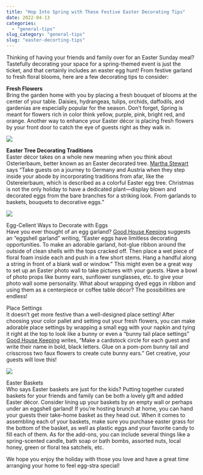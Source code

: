 ```yaml
---
title: "Hop Into Spring with These Festive Easter Decorating Tips"
date: 2022-04-13
categories: 
  - "general-tips"
slug_category: "general-tips"
slug: "easter-decorting-tips"
---
```


Thinking of having your friends and family over for an Easter Sunday meal? Tastefully decorating your space for a spring-themed event is just the ticket, and that certainly includes an easter egg hunt! From festive garland to fresh floral blooms, here are a few decorating tips to consider:  
  
**Fresh Flowers**  
Bring the garden home with you by placing a fresh bouquet of blooms at the center of your table. Daisies, hydrangeas, tulips, orchids, daffodils, and gardenias are especially popular for the season. Don’t forget, Spring is meant for flowers rich in color think yellow, purple, pink, bright red, and orange. Another way to enhance your Easter décor is placing fresh flowers by your front door to catch the eye of guests right as they walk in.   
  

![](images/flow.jpg)

**Easter Tree Decorating Traditions**  
Easter décor takes on a whole new meaning when you think about Osterierbaum, better known as an Easter decorated tree. [Martha Stewart](https://www.marthastewart.com/274530/decorating-for-easter?slide=6b2478d2-b543-4189-9ec8-ee5a3fcc2db0#6b2478d2-b543-4189-9ec8-ee5a3fcc2db0) says “Take guests on a journey to Germany and Austria when they step inside your abode by incorporating traditions from afar, like the Ostereierbaum, which is described as a colorful Easter egg tree. Christmas is not the only holiday to have a dedicated plant—display blown and decorated eggs from the bare branches for a striking look. From garlands to baskets, bouquets to decorative eggs.”   

![](images/2.jpg)

Egg-Cellent Ways to Decorate with Eggs  
Have you ever thought of an egg garland? [Good House Keeping](https://www.goodhousekeeping.com/holidays/easter-ideas/g2217/easter-decorations/?slide=18) suggests an “eggshell garland” writing, “Easter eggs have limitless decorating opportunities. To make an adorable garland, hot-glue ribbon around the outside of clean shells with the tops cracked off. Then place a wet piece of floral foam inside each and push in a few short stems. Hang a handful along a string in front of a blank wall or window.” This might even be a great way to set up an Easter photo wall to take pictures with your guests. Have a bowl of photo props like bunny ears, sunflower sunglasses, etc. to give your photo wall some personality. What about wrapping dyed eggs in ribbon and using them as a centerpiece or coffee table décor? The possibilities are endless!   
  
Place Settings  
It doesn’t get more festive than a well-designed place setting! After choosing your color pallet and setting out your fresh flowers, you can make adorable place settings by wrapping a small egg with your napkin and tying it right at the top to look like a bunny or even a “bunny tail place settings” [Good House Keeping](https://www.goodhousekeeping.com/holidays/easter-ideas/g2217/easter-decorations/?slide=18) writes, “Make a cardstock circle for each guest and write their name in bold, black letters. Glue on a pom-pom bunny tail and crisscross two faux flowers to create cute bunny ears.” Get creative, your guests will love this!   

![](images/3.jpg)

Easter Baskets  
Who says Easter baskets are just for the kids? Putting together curated baskets for your friends and family can be both a lovely gift and added Easter décor. Consider lining up your baskets by an empty wall or perhaps under an eggshell garland! If you’re hosting brunch at home, you can hand your guests their take-home basket as they head out. When it comes to assembling each of your baskets, make sure you purchase easter grass for the bottom of the basket, as well as plastic eggs and your favorite candy to fill each of them. As for the add-ons, you can include several things like a spring-scented candle, bath soap or bath bombs, assorted nuts, local honey, green or floral tea satchels, etc.   
  
We hope you enjoy the holiday with those you love and have a great time arranging your home to feel egg-stra special!
